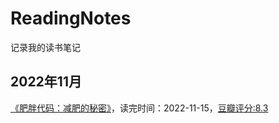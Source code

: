 # ReadingNotes
记录我的读书笔记
## 2022年11月
[《肥胖代码：减肥的秘密》](https://github.com/dongfangzan/ReadingNotes/blob/main/%E8%82%A5%E8%83%96%E4%BB%A3%E7%A0%81%EF%BC%9A%E5%87%8F%E8%82%A5%E7%9A%84%E7%A7%98%E5%AF%86.md)，读完时间：2022-11-15，[豆瓣评分:8.3](https://book.douban.com/subject/34906442/)